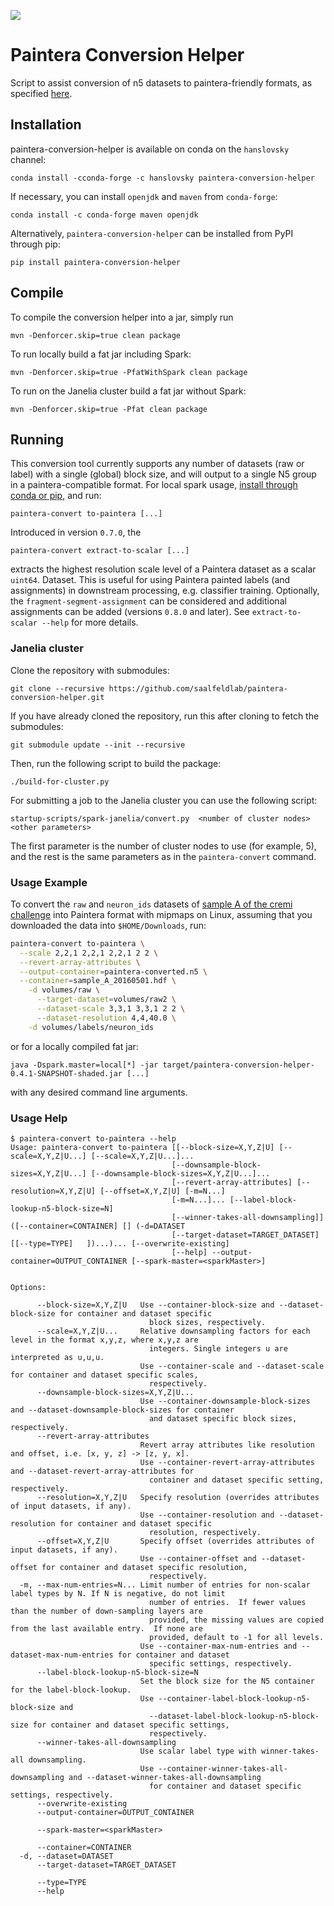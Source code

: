 [![](https://travis-ci.org/saalfeldlab/paintera-conversion-helper.svg?branch=master)](https://travis-ci.org/saalfeldlab/paintera-conversion-helper)

# Paintera Conversion Helper
Script to assist conversion of n5 datasets to paintera-friendly formats, as specified [here](https://github.com/saalfeldlab/paintera/issues/61).

## Installation
paintera-conversion-helper is available on conda on the `hanslovsky` channel:
```
conda install -cconda-forge -c hanslovsky paintera-conversion-helper
```
If necessary, you can install `openjdk` and `maven` from `conda-forge`:
```
conda install -c conda-forge maven openjdk
```

Alternatively, `paintera-conversion-helper` can be installed from PyPI through pip:
```
pip install paintera-conversion-helper
```


## Compile
To compile the conversion helper into a jar, simply run
```
mvn -Denforcer.skip=true clean package
```

To run locally build a fat jar including Spark:
```
mvn -Denforcer.skip=true -PfatWithSpark clean package
```

To run on the Janelia cluster build a fat jar without Spark:
```
mvn -Denforcer.skip=true -Pfat clean package
```

## Running
This conversion tool currently supports any number of datasets (raw or label) with a
single (global) block size, and will output to a single N5 group in a paintera-compatible
format. For local spark usage, [install through conda or pip](#installation), and run:
```
paintera-convert to-paintera [...]
```

Introduced in version `0.7.0`, the
```
paintera-convert extract-to-scalar [...]
```
extracts the highest resolution scale level of a Paintera dataset as a scalar `uint64`. Dataset. This is useful for using Paintera painted labels (and assignments) in downstream processing, e.g. classifier training. Optionally, the `fragment-segment-assignment` can be considered and additional assignments can be added (versions `0.8.0` and later). See `extract-to-scalar --help` for more details.


### Janelia cluster

Clone the repository with submodules:
```
git clone --recursive https://github.com/saalfeldlab/paintera-conversion-helper.git
```
If you have already cloned the repository, run this after cloning to fetch the submodules:
```
git submodule update --init --recursive
```

Then, run the following script to build the package:
```
./build-for-cluster.py
```

For submitting a job to the Janelia cluster you can use the following script:
```
startup-scripts/spark-janelia/convert.py  <number of cluster nodes>  <other parameters>
```
The first parameter is the number of cluster nodes to use (for example, 5), and the rest is the same parameters as in the `paintera-convert` command.


### Usage Example
To convert the `raw` and `neuron_ids` datasets of [sample A of the cremi challenge](https://cremi.org/data/) into Paintera format with mipmaps on Linux, assuming that you downloaded the data into `$HOME/Downloads`, run:
```sh
paintera-convert to-paintera \
  --scale 2,2,1 2,2,1 2,2,1 2 2 \
  --revert-array-attributes \
  --output-container=paintera-converted.n5 \
  --container=sample_A_20160501.hdf \
    -d volumes/raw \
      --target-dataset=volumes/raw2 \
      --dataset-scale 3,3,1 3,3,1 2 2 \
      --dataset-resolution 4,4,40.0 \
    -d volumes/labels/neuron_ids
```

or for a locally compiled fat jar:
```
java -Dspark.master=local[*] -jar target/paintera-conversion-helper-0.4.1-SNAPSHOT-shaded.jar [...]
```
with any desired command line arguments.

### Usage Help
```
$ paintera-convert to-paintera --help
Usage: paintera-convert to-paintera [[--block-size=X,Y,Z|U] [--scale=X,Y,Z|U...] [--scale=X,Y,Z|U...]...
                                    [--downsample-block-sizes=X,Y,Z|U...] [--downsample-block-sizes=X,Y,Z|U...]...
                                    [--revert-array-attributes] [--resolution=X,Y,Z|U] [--offset=X,Y,Z|U] [-m=N...]
                                    [-m=N...]... [--label-block-lookup-n5-block-size=N]
                                    [--winner-takes-all-downsampling]] ([--container=CONTAINER] [] (-d=DATASET
                                    [--target-dataset=TARGET_DATASET] [[--type=TYPE]   ])...)... [--overwrite-existing]
                                    [--help] --output-container=OUTPUT_CONTAINER [--spark-master=<sparkMaster>]
                                    

Options:

      --block-size=X,Y,Z|U   Use --container-block-size and --dataset-block-size for container and dataset specific
                               block sizes, respectively.
      --scale=X,Y,Z|U...     Relative downsampling factors for each level in the format x,y,z, where x,y,z are
                               integers. Single integers u are interpreted as u,u,u.
                             Use --container-scale and --dataset-scale for container and dataset specific scales,
                               respectively.
      --downsample-block-sizes=X,Y,Z|U...
                             Use --container-downsample-block-sizes and --dataset-downsample-block-sizes for container
                               and dataset specific block sizes, respectively.
      --revert-array-attributes
                             Revert array attributes like resolution and offset, i.e. [x, y, z] -> [z, y, x].
                             Use --container-revert-array-attributes and --dataset-revert-array-attributes for
                               container and dataset specific setting, respectively.
      --resolution=X,Y,Z|U   Specify resolution (overrides attributes of input datasets, if any).
                             Use --container-resolution and --dataset-resolution for container and dataset specific
                               resolution, respectively.
      --offset=X,Y,Z|U       Specify offset (overrides attributes of input datasets, if any).
                             Use --container-offset and --dataset-offset for container and dataset specific resolution,
                               respectively.
  -m, --max-num-entries=N... Limit number of entries for non-scalar label types by N. If N is negative, do not limit
                               number of entries.  If fewer values than the number of down-sampling layers are
                               provided, the missing values are copied from the last available entry.  If none are
                               provided, default to -1 for all levels.
                             Use --container-max-num-entries and --dataset-max-num-entries for container and dataset
                               specific settings, respectively.
      --label-block-lookup-n5-block-size=N
                             Set the block size for the N5 container for the label-block-lookup.
                             Use --container-label-block-lookup-n5-block-size and
                               --dataset-label-block-lookup-n5-block-size for container and dataset specific settings,
                               respectively.
      --winner-takes-all-downsampling
                             Use scalar label type with winner-takes-all downsampling.
                             Use --container-winner-takes-all-downsampling and --dataset-winner-takes-all-downsampling
                               for container and dataset specific settings, respectively.
      --overwrite-existing
      --output-container=OUTPUT_CONTAINER

      --spark-master=<sparkMaster>

      --container=CONTAINER
  -d, --dataset=DATASET
      --target-dataset=TARGET_DATASET

      --type=TYPE
      --help
```

